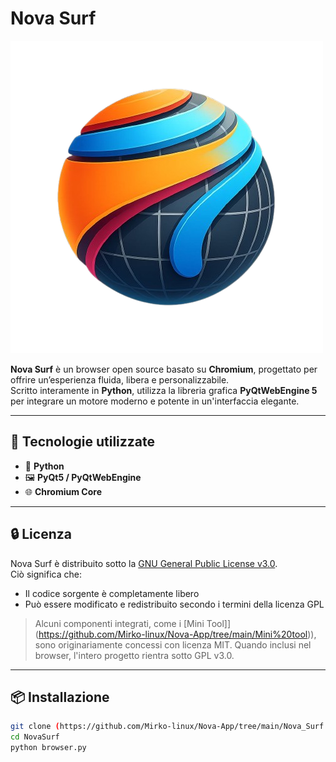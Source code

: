 # Nova Surf

![Logo di Nova Surf](photo_2025-04-09_11-31-55.png)


**Nova Surf** è un browser open source basato su **Chromium**, progettato per offrire un’esperienza fluida, libera e personalizzabile.  
Scritto interamente in **Python**, utilizza la libreria grafica **PyQtWebEngine 5** per integrare un motore moderno e potente in un'interfaccia elegante.

---

## 🧰 Tecnologie utilizzate

- 🐍 **Python**
- 🖼️ **PyQt5 / PyQtWebEngine**
- 🌐 **Chromium Core**

---

## 🔒 Licenza

Nova Surf è distribuito sotto la [GNU General Public License v3.0](https://www.gnu.org/licenses/gpl-3.0.html).  
Ciò significa che:
- Il codice sorgente è completamente libero
- Può essere modificato e redistribuito secondo i termini della licenza GPL

> Alcuni componenti integrati, come i [Mini Tool]](https://github.com/Mirko-linux/Nova-App/tree/main/Mini%20tool)), sono originariamente concessi con licenza MIT. Quando inclusi nel browser, l'intero progetto rientra sotto GPL v3.0.

---

## 📦 Installazione

```bash
git clone (https://github.com/Mirko-linux/Nova-App/tree/main/Nova_Surf.git
cd NovaSurf
python browser.py
